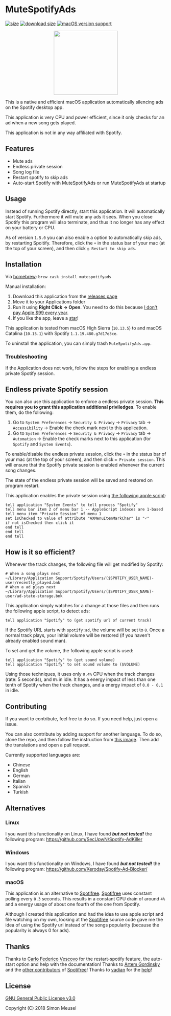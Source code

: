 #  MuteSpotifyAds

[![size](https://img.shields.io/badge/size-10.6%20MB-brightgreen.svg)](https://github.com/simonmeusel/MuteSpotifyAds/releases)
[![download size](https://img.shields.io/badge/download%20size-3.3%20MB-brightgreen.svg)](https://github.com/simonmeusel/MuteSpotifyAds/releases)
[![macOS version support](https://img.shields.io/badge/macOS-10.12--10.15-brightgreen.svg)](https://github.com/simonmeusel/MuteSpotifyAds/releases)

<p align="center"><img src="https://i.imgur.com/n12KjSw.png" height="200"></p>

This is a native and efficient macOS application automatically silencing ads on the Spotify desktop app.

This application is very CPU and power efficient, since it only checks for an ad when a new song gets played.

This application is not in any way affiliated with Spotify.

## Features

* Mute ads
* Endless private session
* Song log file
* Restart spotify to skip ads
* Auto-start Spotify with MuteSpotifyAds or run MuteSpotifyAds at startup

## Usage

Instead of running Spotify directly, start this application. It will automatically start Spotify. Furthermore it will mute any ads it sees. When you close Spotify this program will also terminate, and thus it no longer has any effect on your battery or CPU.

As of version `1.5.0` you can also enable a option to automatically skip ads, by restarting Spoitify. Therefore, click the `☀︎` in the status bar of your mac (at the top of your screen), and then click `◎ Restart to skip ads`.

## Installation

Via [homebrew](https://brew.sh/): `brew cask install mutespotifyads`

Manual installation:

1. Download this application from the [releases page](https://github.com/simonmeusel/MuteSpotifyAds/releases/)
2. Move it to your Applications folder
3. Run it using **Right Click -> Open**. You need to do this because [I don't pay Apple $99 every year](https://developer.apple.com/programs/).
4. If you like the app, leave a [star](https://github.com/simonmeusel/MuteSpotifyAds/stargazers)!

This application is tested from macOS High Sierra (`10.13.5`) to and macOS Catalina (`10.15.1`) with Spotify `1.1.19.480.g7d17e3ce`.

To uninstall the application, you can simply trash `MuteSpotifyAds.app`.

### Troubleshooting

If the Application does not work, follow the steps for enabling a endless private Spotify session.

## Endless private Spotify session

You can also use this application to enforce a endless private session. **This requires you to grant this application additional priviledges**. To enable them, do the following:

1. Go to `System Preferences` → `Security & Privacy` → `Privacy` tab → `Accessibility` → Enable the check mark next to this application. 
2. Go to `System Preferences` → `Security & Privacy` → `Privacy` tab → `Automation` → Enable the check marks next to this application (for `Spotify` and `System Events`).

To enable/disable the endless private session, click the `☀︎` in the status bar of your mac (at the top of your screen), and then click `∞ Private session`. This will ensure that the Spotify private session is enabled whenever the current song changes.

The state of the endless private session will be saved and restored on program restart.

This application enables the private session using [the following apple script](https://stackoverflow.com/a/51068836/6286431):

```
tell application "System Events" to tell process "Spotify"
tell menu bar item 2 of menu bar 1 -- AppleScript indexes are 1-based
tell menu item "Private Session" of menu 1
set isChecked to value of attribute "AXMenuItemMarkChar" is "✓"
if not isChecked then click it
end tell
end tell
end tell
```

## How is it so efficient?

Whenever the track changes, the following file will get modified by Spotify:

```
# When a song plays next
~/Library/Application Support/Spotify/Users/($SPOTIFY_USER_NAME)-user/recently_played.bnk
# When a ad plays next
~/Library/Application Support/Spotify/Users/($SPOTIFY_USER_NAME)-user/ad-state-storage.bnk
```

This application simply watches for a change at those files and then runs the following apple script, to detect ads:

```
tell application "Spotify" to (get spotify url of current track)
```

If the Spotify URL starts with `spotify:ad`, the volume will be set to `0`. Once a normal track plays, your initial volume will be restored (if you haven't already enabled sound man).

To set and get the volume, the following apple script is used:

```
tell application "Spotify" to (get sound volume)
tell application "Spotify" to set sound volume to ($VOLUME)
```

Using those techniques, it uses only `0.4%` CPU when the track changes (rate: 5 seconds), and `0%` in idle. It has a energy impact of less than one tenth of Spotify when the track changes, and a energy impact of `0.0 - 0.1` in idle.

## Contributing

If you want to contribute, feel free to do so. If you need help, just open a issue.

You can also contribute by adding support for another language. To do so, clone the repo, and then follow the instruction from [this image](https://cdn-images-1.medium.com/max/1791/1*K2hxQs-c2Q8aZkgjCl6q4Q.png). Then add the translations and open a pull request.

Currently supported languages are:

* Chinese
* English
* German
* Italian
* Spanish
* Turkish

## Alternatives

### Linux

I you want this functionality on Linux, I have found ***but not tested!*** the following program:
https://github.com/SecUpwN/Spotify-AdKiller

### Windows

I you want this functionality on Windows, I have found ***but not tested!*** the following program:
https://github.com/Xeroday/Spotify-Ad-Blocker/

### macOS

This application is an alternative to [Spotifree](https://github.com/ArtemGordinsky/Spotifree). [Spotifree](https://github.com/ArtemGordinsky/Spotifree) uses constant polling every `0.3` seconds. This results in a constant CPU drain of around `4%` and a energy usage of about one fourth of the one from Spotify.

Although I created this application and had the idea to use apple script and file watching on my own, looking at the [Spotifree](https://github.com/ArtemGordinsky/Spotifree) source code gave me the idea of using the Spotify url instead of the songs popularity (because the popularity is always 0 for ads).

## Thanks

Thanks to [Carlo Federico Vescovo](https://github.com/cfvescovo) for the restart-spotify feature, the auto-start option and help with the documentation!
Thanks to [Artem Gordinsky](https://github.com/ArtemGordinsky/) and the [other contributors](https://github.com/ArtemGordinsky/Spotifree#thanks) of [Spotifree](https://github.com/ArtemGordinsky/Spotifree)!
Thanks to [vadian](https://stackoverflow.com/users/5044042/vadian) for the [help](https://stackoverflow.com/questions/51068410/osx-tick-menu-bar-checkbox/51068836#51068836)!

## License

[GNU General Public License v3.0](https://github.com/simonmeusel/MuteSpotifyAds/blob/master/LICENSE)

Copyright (C) 2018 Simon Meusel
